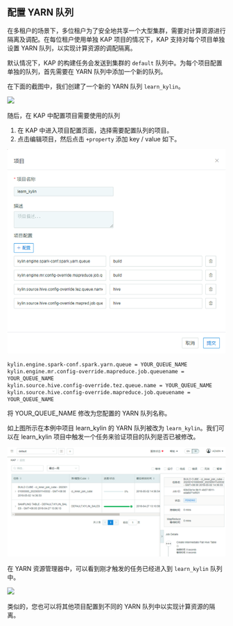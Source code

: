 ## 配置 YARN 队列

在多租户的场景下，多位租户为了安全地共享一个大型集群，需要对计算资源进行隔离及调配。在每位租户使用单独 KAP 项目的情况下，KAP 支持对每个项目单独设置 YARN 队列，以实现计算资源的调配隔离。

默认情况下，KAP 的构建任务会发送到集群的 `default` 队列中。为每个项目配置单独的队列，首先需要在 YARN 队列中添加一个新的队列。

在下面的截图中，我们创建了一个新的 YARN 队列 `learn_kylin`。

![](images/hadoop_queue/1.png)

随后，在 KAP 中配置项目需要使用的队列

1. 在 KAP 中进入项目配置页面，选择需要配置队列的项目。
2. 点击编辑项目，然后点击 `+property` 添加 key / value 如下。

![](images/hadoop_queue/2_1.png)



```shell
kylin.engine.spark-conf.spark.yarn.queue = YOUR_QUEUE_NAME
kylin.engine.mr.config-override.mapreduce.job.queuename = YOUR_QUEUE_NAME
kylin.source.hive.config-override.tez.queue.name = YOUR_QUEUE_NAME
kylin.source.hive.config-override.mapreduce.job.queuename = YOUR_QUEUE_NAME
```

将 YOUR_QUEUE_NAME 修改为您配置的 YARN 队列名称。

如上图所示在本例中项目 learn_kylin 的 YARN 队列被改为 `learn_kylin`。我们可以在 learn_kylin 项目中触发一个任务来验证项目的队列是否已被修改。

![](images/hadoop_queue/3_1.png)

在 YARN 资源管理器中，可以看到刚才触发的任务已经进入到 `learn_kylin` 队列中。

![](images/hadoop_queue/4.png)



类似的，您也可以将其他项目配置到不同的 YARN 队列中以实现计算资源的隔离。